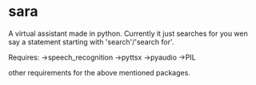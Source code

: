 # sara
A virtual assistant made in python. Currently it just searches for you wen say a statement starting with 'search'/'search for'.

Requires:
->speech_recognition
->pyttsx
->pyaudio
->PIL

other requirements for the above mentioned packages.
